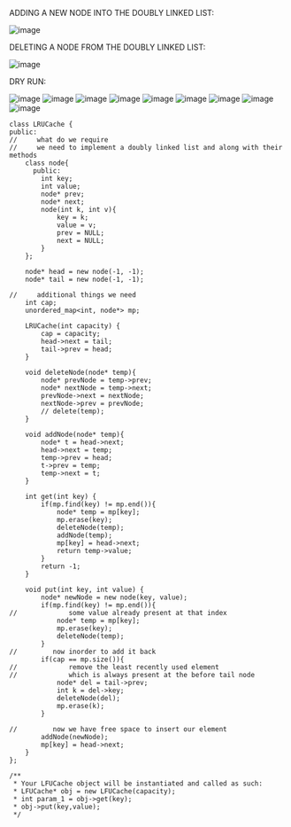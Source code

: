 ADDING A NEW NODE INTO THE DOUBLY LINKED LIST:    
      
![image](https://user-images.githubusercontent.com/73538974/254301786-10c44e43-70e3-4f05-8353-90d5a16f9e6c.png) 
      
DELETING A NODE FROM THE DOUBLY LINKED LIST:      
       
![image](https://user-images.githubusercontent.com/73538974/254302062-24bbcf57-4a89-4f34-8111-fc3f3caccfd6.png)
      
DRY RUN:    
        
![image](https://user-images.githubusercontent.com/73538974/254300851-cd6207f7-5206-4ecc-879c-32067dc6bf48.png)
![image](https://user-images.githubusercontent.com/73538974/254300907-69b40a35-99f9-40a0-b795-3159e64d2120.png)
![image](https://user-images.githubusercontent.com/73538974/254300939-e6fe9d44-9f6c-4273-acfd-c486d8a573a2.png)
![image](https://user-images.githubusercontent.com/73538974/254300989-aaefcb33-0ed1-48f9-a79f-0d6cb0163003.png)
![image](https://user-images.githubusercontent.com/73538974/254301216-bf52d83b-bc0c-4164-b6e4-2fb7616232e1.png)
![image](https://user-images.githubusercontent.com/73538974/254301308-ecab6db6-3aac-48e9-9183-8d0977590682.png)
![image](https://user-images.githubusercontent.com/73538974/254301368-408b2c84-1c3d-458c-8aee-df1fab38ef11.png)
![image](https://user-images.githubusercontent.com/73538974/254301418-4b831cf2-5e11-4f86-9aac-c04bae6f88d0.png)
![image](https://user-images.githubusercontent.com/73538974/254301450-001c1dcc-6557-42cd-bdc5-ed885b7aff73.png)

```
class LRUCache {
public:
//     what do we require
//     we need to implement a doubly linked list and along with their methods
    class node{
      public:
        int key;
        int value;
        node* prev;
        node* next;
        node(int k, int v){
            key = k;
            value = v;
            prev = NULL;
            next = NULL;
        }
    };
    
    node* head = new node(-1, -1);
    node* tail = new node(-1, -1);
    
//     additional things we need
    int cap;
    unordered_map<int, node*> mp;
    
    LRUCache(int capacity) {
        cap = capacity;
        head->next = tail;
        tail->prev = head;
    }
    
    void deleteNode(node* temp){
        node* prevNode = temp->prev;
        node* nextNode = temp->next;
        prevNode->next = nextNode;
        nextNode->prev = prevNode;
        // delete(temp);
    }
    
    void addNode(node* temp){
        node* t = head->next;
        head->next = temp;
        temp->prev = head;
        t->prev = temp;
        temp->next = t;
    }
    
    int get(int key) {
        if(mp.find(key) != mp.end()){
            node* temp = mp[key];
            mp.erase(key);
            deleteNode(temp);
            addNode(temp);
            mp[key] = head->next;
            return temp->value;
        }
        return -1;
    }
    
    void put(int key, int value) {
        node* newNode = new node(key, value);
        if(mp.find(key) != mp.end()){
//             some value already present at that index
            node* temp = mp[key];
            mp.erase(key);
            deleteNode(temp);
        }
//         now inorder to add it back
        if(cap == mp.size()){
//             remove the least recently used element
//             which is always present at the before tail node
            node* del = tail->prev;
            int k = del->key;
            deleteNode(del);
            mp.erase(k);
        }
        
//         now we have free space to insert our element
        addNode(newNode);
        mp[key] = head->next;
    }
};

/**
 * Your LFUCache object will be instantiated and called as such:
 * LFUCache* obj = new LFUCache(capacity);
 * int param_1 = obj->get(key);
 * obj->put(key,value);
 */
```
